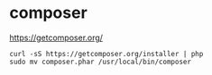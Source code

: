 # composer

https://getcomposer.org/

```
curl -sS https://getcomposer.org/installer | php
sudo mv composer.phar /usr/local/bin/composer
```